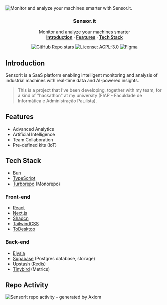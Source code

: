 <img alt="Monitor and analyze your machines smarter with Sensor.it." src=".github/banner.png">

<h3 align="center">Sensor.it</h3>

<p align="center">
  Monitor and analyze your machines smarter
  <br />
  <a href="#introduction"><strong>Introduction</strong></a> ·
  <a href="#features"><strong>Features</strong></a> ·
  <a href="#tech-stack"><strong>Tech Stack</strong></a>
</p>

<div align="center">

  [![GitHub Repo stars](https://img.shields.io/github/stars/carlosmfreitas2409/sensor-it)](https://github.com/carlosmfreitas2409/sensor-it)
  [![License: AGPL-3.0](https://img.shields.io/github/license/carlosmfreitas2409/sensor-it)](https://github.com/carlosmfreitas2409/sensor-it/blob/main/LICENSE)
  [![Figma](https://img.shields.io/badge/Figma-F24E1E?logo=figma&logoColor=white)](https://www.figma.com/design/qwIig2OYafGCfzl3TAXUJ6/SensorIt)
  
</div>

## Introduction

SensorIt is a SaaS platform enabling intelligent monitoring and analysis of industrial machines with real-time data and AI-powered insights.

> This is a project that I've been developing, together with my team, for a kind of "hackathon" at my university (FIAP - Faculdade de Informática e Administração Paulista).

## Features

- Advanced Analytics
- Artificial Intelligence
- Team Collaboration
- Pre-defined kits (IoT)

## Tech Stack

- [Bun](https://bun.sh/)
- [TypeScript](https://www.typescriptlang.org/)
- [Turborepo](https://turbo.build/repo) (Monorepo)

### Front-end
- [React](https://react.dev/)
- [Next.js](https://nextjs.org/)
- [Shadcn](https://ui.shadcn.com/)
- [TailwindCSS](https://tailwindcss.com/)
- [ToDesktop](https://www.todesktop.com/)

### Back-end
- [Elysia](https://elysiajs.com/)
- [Supabase](https://supabase.com/) (Postgres database, storage)
- [Upstash](https://upstash.com/) (Redis)
- [Tinybird](https://www.tinybird.co/) (Metrics)

## Repo Activity

![SensorIt repo activity – generated by Axiom](https://repobeats.axiom.co/api/embed/e07d4bd028bad870959c3387280358a554e7d86c.svg "Repobeats analytics image")
